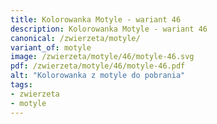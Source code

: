 ```yaml
---
title: Kolorowanka Motyle - wariant 46
description: Kolorowanka Motyle - wariant 46
canonical: /zwierzeta/motyle/
variant_of: motyle
image: /zwierzeta/motyle/46/motyle-46.svg
pdf: /zwierzeta/motyle/46/motyle-46.pdf
alt: "Kolorowanka z motyle do pobrania"
tags:
- zwierzeta
- motyle
---
```

